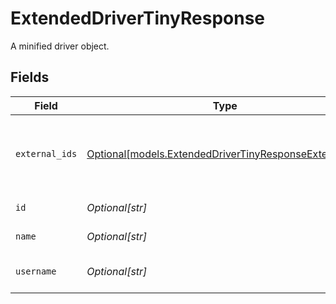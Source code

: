 # ExtendedDriverTinyResponse

A minified driver object.


## Fields

| Field                                                                                                        | Type                                                                                                         | Required                                                                                                     | Description                                                                                                  | Example                                                                                                      |
| ------------------------------------------------------------------------------------------------------------ | ------------------------------------------------------------------------------------------------------------ | ------------------------------------------------------------------------------------------------------------ | ------------------------------------------------------------------------------------------------------------ | ------------------------------------------------------------------------------------------------------------ |
| `external_ids`                                                                                               | [Optional[models.ExtendedDriverTinyResponseExternalIds]](../models/extendeddrivertinyresponseexternalids.md) | :heavy_minus_sign:                                                                                           | The [external IDs](https://developers.samsara.com/docs/external-ids) for the given object.                   | {<br/>"maintenanceId": "250020",<br/>"payrollId": "ABFS18600"<br/>}                                          |
| `id`                                                                                                         | *Optional[str]*                                                                                              | :heavy_minus_sign:                                                                                           | ID of the driver.                                                                                            | 88668                                                                                                        |
| `name`                                                                                                       | *Optional[str]*                                                                                              | :heavy_minus_sign:                                                                                           | Name of the driver.                                                                                          | Susan Bob                                                                                                    |
| `username`                                                                                                   | *Optional[str]*                                                                                              | :heavy_minus_sign:                                                                                           | Username of the driver.                                                                                      | susanbob                                                                                                     |